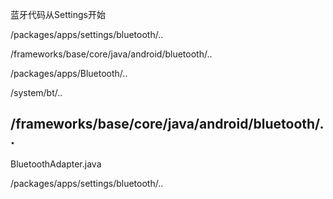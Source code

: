蓝牙代码从Settings开始

/packages/apps/settings/bluetooth/..

/frameworks/base/core/java/android/bluetooth/..

/packages/apps/Bluetooth/..

/system/bt/..



## /frameworks/base/core/java/android/bluetooth/..

BluetoothAdapter.java 



/packages/apps/settings/bluetooth/..

